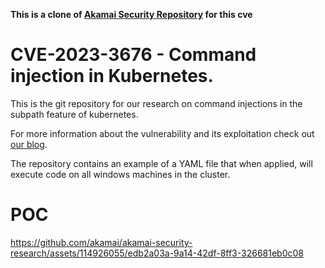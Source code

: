 **This is a clone of [Akamai Security Repository](https://github.com/akamai/akamai-security-research/) for this cve**

# CVE-2023-3676 - Command injection in Kubernetes.

This is the git repository for our research on command injections in the subpath feature of kubernetes.

For more information about the vulnerability and its exploitation check out [our blog]("").

The repository contains an example of a YAML file that when applied, will execute code on all windows machines in the cluster.

# POC

https://github.com/akamai/akamai-security-research/assets/114926055/edb2a03a-9a14-42df-8ff3-326681eb0c08

